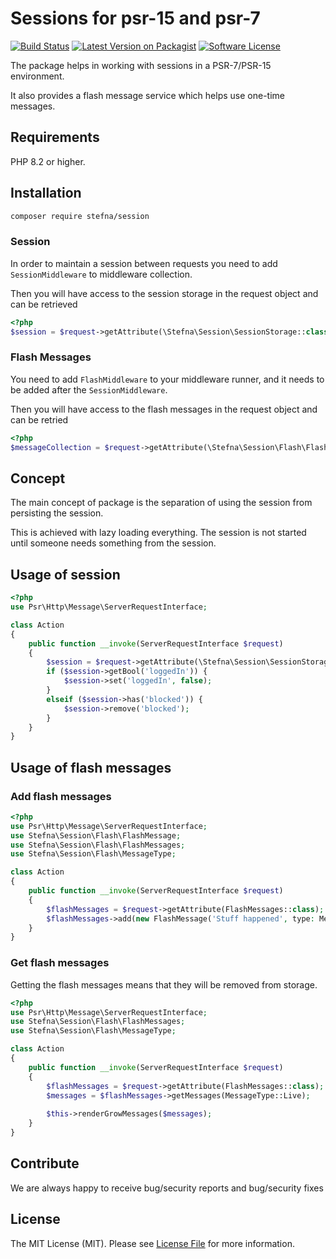 # Sessions for psr-15 and psr-7

[![Build Status](https://github.com/stefna/session/actions/workflows/continuous-integration.yml/badge.svg?branch=main)](https://github.com/stefna/session/actions/workflows/continuous-integration.yml)
[![Latest Version on Packagist](https://img.shields.io/packagist/v/stefna/session.svg)](https://packagist.org/packages/stefna/session)
[![Software License](https://img.shields.io/github/license/stefna/session.svg)](LICENSE)

The package helps in working with sessions in a PSR-7/PSR-15 environment.

It also provides a flash message service which helps use one-time messages.

## Requirements

PHP 8.2 or higher.

## Installation

```bash
composer require stefna/session
```

### Session

In order to maintain a session between requests you need to add `SessionMiddleware`
to middleware collection.

Then you will have access to the session storage in the request object and can
be retrieved
```php
<?php
$session = $request->getAttribute(\Stefna\Session\SessionStorage::class); 
```

### Flash Messages

You need to add `FlashMiddleware` to your middleware runner, and it needs to be 
added after the `SessionMiddleware`. 

Then you will have access to the flash messages in the request object and can be
retried
```php
<?php
$messageCollection = $request->getAttribute(\Stefna\Session\Flash\FlashMessages::class); 
```

## Concept

The main concept of package is the separation of using the session from 
persisting the session.

This is achieved with lazy loading everything. The session is not started
until someone needs something from the session.

## Usage of session

```php
<?php
use Psr\Http\Message\ServerRequestInterface;

class Action
{
	public function __invoke(ServerRequestInterface $request)
	{
		$session = $request->getAttribute(\Stefna\Session\SessionStorage::class);
		if ($session->getBool('loggedIn')) {
			$session->set('loggedIn', false);
		}
		elseif ($session->has('blocked')) {
			$session->remove('blocked');
		}
	}
}
```

## Usage of flash messages

### Add flash messages
```php
<?php
use Psr\Http\Message\ServerRequestInterface;
use Stefna\Session\Flash\FlashMessage;
use Stefna\Session\Flash\FlashMessages;
use Stefna\Session\Flash\MessageType;

class Action
{
	public function __invoke(ServerRequestInterface $request)
	{
		$flashMessages = $request->getAttribute(FlashMessages::class);
		$flashMessages->add(new FlashMessage('Stuff happened', type: MessageType::Live));
	}
}
```

### Get flash messages

Getting the flash messages means that they will be removed from storage.

```php
<?php
use Psr\Http\Message\ServerRequestInterface;
use Stefna\Session\Flash\FlashMessages;
use Stefna\Session\Flash\MessageType;

class Action
{
	public function __invoke(ServerRequestInterface $request)
	{
		$flashMessages = $request->getAttribute(FlashMessages::class);
		$messages = $flashMessages->getMessages(MessageType::Live);
		
		$this->renderGrowMessages($messages);
	}
}
```

## Contribute

We are always happy to receive bug/security reports and bug/security fixes

## License

The MIT License (MIT). Please see [License File](LICENSE) for more information.

